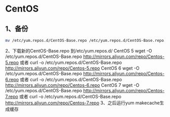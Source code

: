 # CentOS
## 1、备份
```bash
mv /etc/yum.repos.d/CentOS-Base.repo /etc/yum.repos.d/CentOS-Base.repo.backup
```
2、下载新的CentOS-Base.repo 到/etc/yum.repos.d/
CentOS 5
wget -O /etc/yum.repos.d/CentOS-Base.repo http://mirrors.aliyun.com/repo/Centos-5.repo
或者
curl -o /etc/yum.repos.d/CentOS-Base.repo http://mirrors.aliyun.com/repo/Centos-5.repo
CentOS 6
wget -O /etc/yum.repos.d/CentOS-Base.repo http://mirrors.aliyun.com/repo/Centos-6.repo
或者
curl -o /etc/yum.repos.d/CentOS-Base.repo http://mirrors.aliyun.com/repo/Centos-6.repo
CentOS 7
wget -O /etc/yum.repos.d/CentOS-Base.repo http://mirrors.aliyun.com/repo/Centos-7.repo
或者
curl -o /etc/yum.repos.d/CentOS-Base.repo http://mirrors.aliyun.com/repo/Centos-7.repo
3、之后运行yum makecache生成缓存